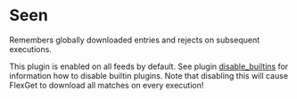 # Seen
Remembers globally downloaded entries and rejects on subsequent executions.

This plugin is enabled on all feeds by default. See plugin [disable_builtins](/ModuleDisableBuiltins) for information how to disable builtin plugins. Note that disabling this will cause FlexGet to download all matches on every execution!

